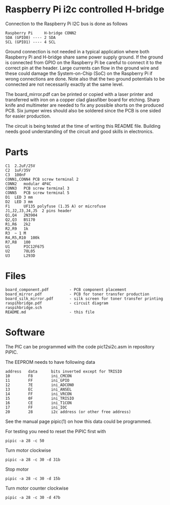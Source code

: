 Raspberry Pi i2c controlled H-bridge
====================================

Connection to the Raspberry Pi I2C bus is done as follows

```textile
Raspberry Pi     H-bridge CONN2     
SDA (GPIO0) ---- 2 SDA
SCL (GPIO1) ---- 4 SCL
```

Ground connection is not needed in a typical application where both Raspberry
Pi and H-bridge share same power supply ground. If the ground is connected 
from GPIO on the Raspberry Pi be careful to connect it to the correct
pin at the header. Large currents can flow in the ground wire and these could 
damage the System-on-Chip (SoC) on the Raspberry Pi if wrong connections are 
done. Note also that the two ground potentials to be connected are not 
necessarily exactly at the same level. 

The board_mirror.pdf can be printed or copied with a laser printer and 
transferred with iron on a copper clad glassfiber board for etching. Sharp
knife and multimeter are needed to fix any possible shorts on the produced
PCB. Six jumper wires should also be soldered since the PCB is one sided 
for easier production.

The circuit is being tested at the time of writing this README file. Building 
needs good understanding of the circuit and good skills in electronics.

Parts
=====

```textile
C1	2.2uF/25V
C2	1uF/35V
C3	100nF
CONN1,CONN4 PCB screw terminal 2	
CONN2   modular 4P4C	
CONN3   PCB screw terminal 3 
CONN5	PCB screw terminal 5 
D1	LED 3 mm	
D2	LED 3 mm	
F1      UF135 polyfuse (1.35 A) or microfuse	
J1,J2,J3,J4,J5  2 pins header 
Q1,Q4   2N3904
Q2,Q3   BS170
R1,R6   2k2
R2,R9   1k
R3	~ 1 M
R4,R5,R10  100k
R7,R8   100
U1      PIC12F675
U2      78L05
U3      L293D 
```

Files
=====

```textile
board_component.pdf         - PCB component placement
board_mirror.pdf            - PCB for toner transfer production
board_silk_mirror.pdf       - silk screen for toner transfer printing
raspihbridge.pdf            - circuit diagram
raspihbridge.sch
README.md                   - this file
```

Software
========

The PIC can be programmed with the code pic12si2c.asm in repository 
PiPIC.

The EEPROM needs to have following data

```textile
address   data      bits inverted except for TRISIO
10        F8        ini_CMCON
11        FF        ini_GPIO
12        7E        ini_ADCON0
13        EC        ini_ANSEL
14        FF        ini_VRCON
15        0F        ini_TRISIO
16        CE        ini_T1CON
17        FF        ini_IOC
20        28        i2c address (or other free address)
```

See the manual page pipic(1) on how this data could be programmed. 

For testing you need to reset the PiPIC first with

```
pipic -a 28 -c 50
```

Turn motor clockwise

```
pipic -a 28 -c 30 -d 31b
```

Stop motor

```
pipic -a 28 -c 30 -d 15b
```

Turn motor counter clockwise

```
pipic -a 28 -c 30 -d 47b
```


